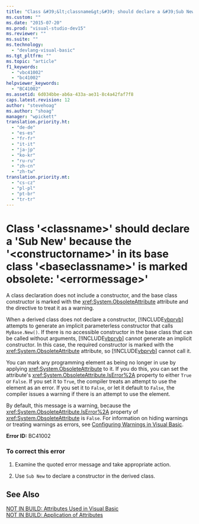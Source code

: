 ```yaml
---
title: "Class &#39;&lt;classname&gt;&#39; should declare a &#39;Sub New&#39; because the &#39;&lt;constructorname&gt;&#39; in its base class &#39;&lt;baseclassname&gt;&#39; is marked obsolete: &#39;&lt;errormessage&gt;&#39; | Microsoft Docs"
ms.custom: ""
ms.date: "2015-07-20"
ms.prod: "visual-studio-dev15"
ms.reviewer: ""
ms.suite: ""
ms.technology: 
  - "devlang-visual-basic"
ms.tgt_pltfrm: ""
ms.topic: "article"
f1_keywords: 
  - "vbc41002"
  - "bc41002"
helpviewer_keywords: 
  - "BC41002"
ms.assetid: 6d034bbe-ab6a-433a-ae31-8c4a42faf7f8
caps.latest.revision: 12
author: "stevehoag"
ms.author: "shoag"
manager: "wpickett"
translation.priority.ht: 
  - "de-de"
  - "es-es"
  - "fr-fr"
  - "it-it"
  - "ja-jp"
  - "ko-kr"
  - "ru-ru"
  - "zh-cn"
  - "zh-tw"
translation.priority.mt: 
  - "cs-cz"
  - "pl-pl"
  - "pt-br"
  - "tr-tr"
---
```

# Class &#39;&lt;classname&gt;&#39; should declare a &#39;Sub New&#39; because the &#39;&lt;constructorname&gt;&#39; in its base class &#39;&lt;baseclassname&gt;&#39; is marked obsolete: &#39;&lt;errormessage&gt;&#39;
A class declaration does not include a constructor, and the base class constructor is marked with the <xref:System.ObsoleteAttribute> attribute and the directive to treat it as a warning.  
  
 When a derived class does not declare a constructor, [!INCLUDE[vbprvb](../code-quality/includes/vbprvb_md.md)] attempts to generate an implicit parameterless constructor that calls `MyBase.New()`. If there is no accessible constructor in the base class that can be called without arguments, [!INCLUDE[vbprvb](../code-quality/includes/vbprvb_md.md)] cannot generate an implicit constructor. In this case, the required constructor is marked with the <xref:System.ObsoleteAttribute> attribute, so [!INCLUDE[vbprvb](../code-quality/includes/vbprvb_md.md)] cannot call it.  
  
 You can mark any programming element as being no longer in use by applying <xref:System.ObsoleteAttribute> to it. If you do this, you can set the attribute's <xref:System.ObsoleteAttribute.IsError%2A> property to either `True` or `False`. If you set it to `True`, the compiler treats an attempt to use the element as an error. If you set it to `False`, or let it default to `False`, the compiler issues a warning if there is an attempt to use the element.  
  
 By default, this message is a warning, because the <xref:System.ObsoleteAttribute.IsError%2A> property of <xref:System.ObsoleteAttribute> is `False`. For information on hiding warnings or treating warnings as errors, see [Configuring Warnings in Visual Basic](../ide/configuring-warnings-in-visual-basic.md).  
  
 **Error ID:** BC41002  
  
### To correct this error  
  
1.  Examine the quoted error message and take appropriate action.  
  
2.  Use `Sub New` to declare a constructor in the derived class.  
  
## See Also  
 [NOT IN BUILD: Attributes Used in Visual Basic](http://msdn.microsoft.com/en-us/22231318-8a40-49af-9245-e0aab723563b)   
 [NOT IN BUILD: Application of Attributes](http://msdn.microsoft.com/en-us/2b1703ed-4437-49b3-bc0b-568094324f47)